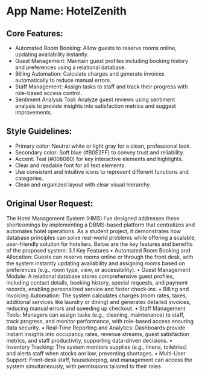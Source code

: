 # **App Name**: HotelZenith

## Core Features:

- Automated Room Booking: Allow guests to reserve rooms online, updating availability instantly.
- Guest Management: Maintain guest profiles including booking history and preferences using a relational database.
- Billing Automation: Calculate charges and generate invoices automatically to reduce manual errors.
- Staff Management: Assign tasks to staff and track their progress with role-based access control.
- Sentiment Analysis Tool: Analyze guest reviews using sentiment analysis to provide insights into satisfaction metrics and suggest improvements.

## Style Guidelines:

- Primary color: Neutral white or light gray for a clean, professional look.
- Secondary color: Soft blue (#B0E2FF) to convey trust and reliability.
- Accent: Teal (#008080) for key interactive elements and highlights.
- Clear and readable font for all text elements.
- Use consistent and intuitive icons to represent different functions and categories.
- Clean and organized layout with clear visual hierarchy.

## Original User Request:
The Hotel Management System (HMS) I’ve designed addresses these shortcomings by implementing a DBMS-based platform that centralizes and automates hotel operations. As a student project, it demonstrates how database principles can solve real-world problems while offering a scalable, user-friendly solution for hoteliers. Below are the key features and benefits of the proposed system:
3.1 Key Features
•
Automated Room Booking and Allocation: Guests can reserve rooms online or through the front desk, with the system instantly updating availability and assigning rooms based on preferences (e.g., room type, view, or accessibility).
•
Guest Management Module: A relational database stores comprehensive guest profiles, including contact details, booking history, special requests, and payment records, enabling personalized service and faster check-ins.
•
Billing and Invoicing Automation: The system calculates charges (room rates, taxes, additional services like laundry or dining) and generates detailed invoices, reducing manual errors and speeding up checkout.
•
Staff Management Tools: Managers can assign tasks (e.g., cleaning, maintenance) to staff, track progress, and monitor performance, with role-based access ensuring data security.
•
Real-Time Reporting and Analytics: Dashboards provide instant insights into occupancy rates, revenue streams, guest satisfaction metrics, and staff productivity, supporting data-driven decisions.
•
Inventory Tracking: The system monitors supplies (e.g., linens, toiletries) and alerts staff when stocks are low, preventing shortages.
•
Multi-User Support: Front-desk staff, housekeeping, and management can access the system simultaneously, with permissions tailored to their roles.
  